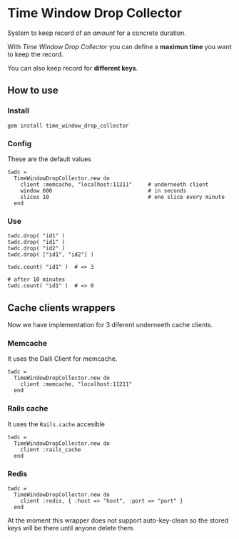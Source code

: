 # Time Window Drop Collector

System to keep record of an _amount_ for a concrete duration.

With _Time Window Drop Collector_ you can define a **maximun time** you want to keep the record.

You can also keep record for **different keys**.

## How to use

### Install

    gem install time_window_drop_collector

### Config

These are the default values

    twdc =
      TimeWindowDropCollector.new do
        client :memcache, "localhost:11211"     # underneeth client
        window 600                              # in seconds
        slices 10                               # one slice every minute
      end

### Use

    twdc.drop( "id1" )
    twdc.drop( "id1" )
    twdc.drop( "id2" )
    twdc.drop( ["id1", "id2"] )

    twdc.count( "id1" )  # => 3

    # after 10 minutes
    twdc.count( "id1" )  # => 0

## Cache clients wrappers

Now we have implementation for 3 diferent underneeth cache clients.

### Memcache

It uses the Dalli Client for memcache.

    twdc =
      TimeWindowDropCollector.new do
        client :memcache, "localhost:11211"
      end

### Rails cache

It uses the `Rails.cache` accesible

    twdc =
      TimeWindowDropCollector.new do
        client :rails_cache
      end


### Redis

    twdc =
      TimeWindowDropCollector.new do
        client :redis, { :host => "host", :port => "port" }
      end

At the moment this wrapper does not support auto-key-clean so the stored keys will be there until anyone delete them.